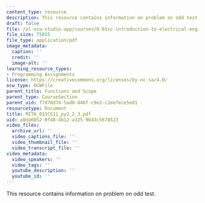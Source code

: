 ```yaml
---
content_type: resource
description: This resource contains information on problem on odd test.
draft: false
file: /ol-ocw-studio-app/courses/6-01sc-introduction-to-electrical-engineering-and-computer-science-i-spring-2011/a0da60520f484b12a3259b43c5678523_MIT6_01SCS11_py2_2_3.pdf
file_size: 75855
file_type: application/pdf
image_metadata:
  caption: ''
  credit: ''
  image-alt: ''
learning_resource_types:
- Programming Assignments
license: https://creativecommons.org/licenses/by-nc-sa/4.0/
ocw_type: OCWFile
parent_title: Functions and Scope
parent_type: CourseSection
parent_uid: f7d78d74-5ad0-846f-c9e2-c2ee7ece5ed1
resourcetype: Document
title: MIT6_01SCS11_py2_2_3.pdf
uid: a0da6052-0f48-4b12-a325-9b43c5678523
video_files:
  archive_url: ''
  video_captions_file: ''
  video_thumbnail_file: ''
  video_transcript_file: ''
video_metadata:
  video_speakers: ''
  video_tags: ''
  youtube_description: ''
  youtube_id: ''
---
```

This resource contains information on problem on odd test.
